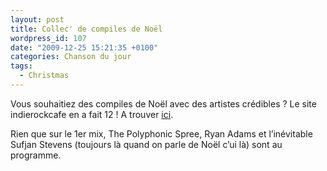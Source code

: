 ```yaml
---
layout: post
title: Collec' de compiles de Noël
wordpress_id: 107
date: "2009-12-25 15:21:35 +0100"
categories: Chanson du jour
tags:
  - Christmas
---
```


Vous souhaitiez des compiles de Noël avec des artistes crédibles ? Le site
indierockcafe en a fait 12 ! A trouver [ici][1].

Rien que sur le 1er mix, The Polyphonic Spree, Ryan Adams et l’inévitable Sufjan
Stevens (toujours là quand on parle de Noël c’ui là) sont au programme.

[1]:
  https://www.indierockcafe.com/music/christmas-indie-songs/christmas-alt-indie-songs.html
